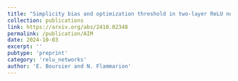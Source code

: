 ```yaml
---
title: "Simplicity bias and optimization threshold in two-layer ReLU networks"
collection: publications
link: https://arxiv.org/abs/2410.02348
permalink: /publication/AIM
date: 2024-10-03
excerpt: ''
pubtype: 'preprint'
category: 'relu_networks'
author: 'E. Boursier and N. Flammarion'
---
```

